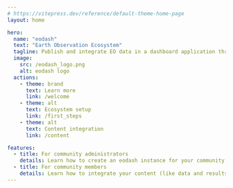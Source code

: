 ```yaml
---
# https://vitepress.dev/reference/default-theme-home-page
layout: home

hero:
  name: "eodash"
  text: "Earth Observation Ecosystem"
  tagline: Publish and integrate EO data in a dashboard application through this flexible and customizable ecosystem
  image:
    src: /eodash_logo.png
    alt: eodash logo
  actions:
    - theme: brand
      text: Learn more
      link: /welcome
    - theme: alt
      text: Ecosystem setup
      link: /first_steps
    - theme: alt
      text: Content integration
      link: /content

features:
  - title: For community administrators
    details: Learn how to create an eodash instance for your community providing a customized environment with a user facing dashboard 
  - title: For community members
    details: Learn how to integrate your content (like data and results) into an existing eodash instance 
---
```


